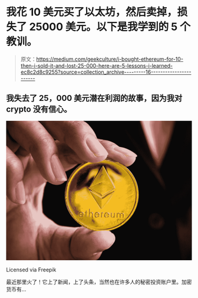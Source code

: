 # 我花 10 美元买了以太坊，然后卖掉，损失了 25000 美元。以下是我学到的 5 个教训。

> 原文：<https://medium.com/geekculture/i-bought-ethereum-for-10-then-i-sold-it-and-lost-25-000-here-are-5-lessons-i-learned-ec8c2d8c9255?source=collection_archive---------16----------------------->

## 我失去了 25，000 美元潜在利润的故事，因为我对 crypto 没有信心。

![](img/405cdf57031c2126deb92c165766ce16.png)

Licensed via Freepik

最近那里火了！它上了新闻，上了头条，当然也在许多人的秘密投资账户里。加密货币有…